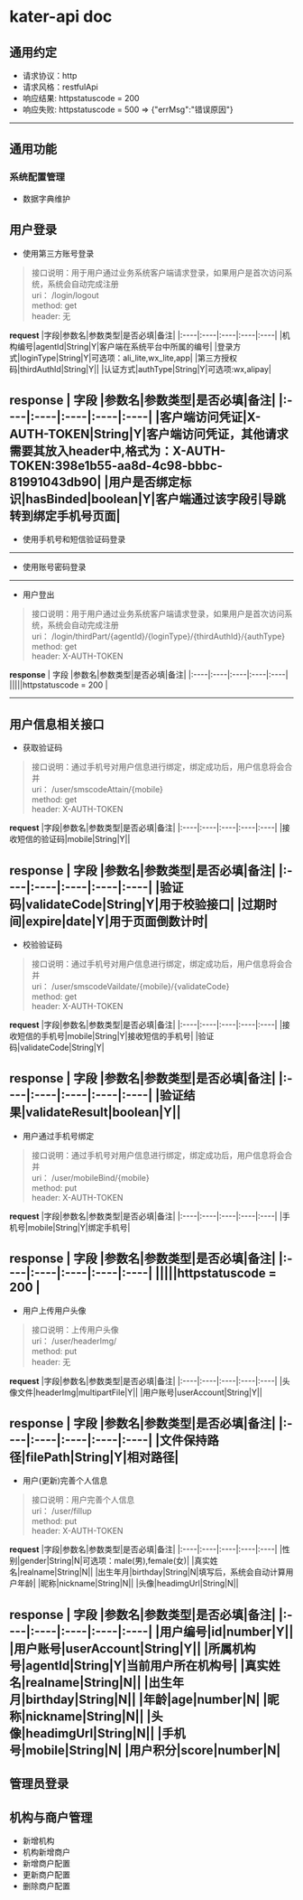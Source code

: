 # kater-api doc


## 通用约定
 * 请求协议：http
 * 请求风格：restfulApi
 * 响应结果: httpstatuscode = 200 
 * 响应失败: httpstatuscode = 500 => {"errMsg":"错误原因"}
---

## 通用功能
### 系统配置管理
* 数据字典维护


## 用户登录
* 使用第三方账号登录
> 接口说明：用于用户通过业务系统客户端请求登录，如果用户是首次访问系统，系统会自动完成注册<br>
> uri： /login/logout<br>
> method: get<br>
> header: 无<br>

 **request**
  |字段|参数名|参数类型|是否必填|备注|
  |:----|:----|:----|:----|:----|
  |机构编号|agentId|String|Y|客户端在系统平台中所属的编号|
  |登录方式|loginType|String|Y|可选项：ali_lite,wx_lite,app|
  |第三方授权码|thirdAuthId|String|Y||
  |认证方式|authType|String|Y|可选项:wx,alipay|
  
**response**
  | 字段 |参数名|参数类型|是否必填|备注|
  |:----|:----|:----|:----|:----|
  |客户端访问凭证|X-AUTH-TOKEN|String|Y|客户端访问凭证，其他请求需要其放入header中,格式为：X-AUTH-TOKEN:398e1b55-aa8d-4c98-bbbc-81991043db90|
  |用户是否绑定标识|hasBinded|boolean|Y|客户端通过该字段引导跳转到绑定手机号页面|
---
* 使用手机号和短信验证码登录
---
* 使用账号密码登录
---

* 用户登出
> 接口说明：用于用户通过业务系统客户端请求登录，如果用户是首次访问系统，系统会自动完成注册<br>
> uri： /login/thirdPart/{agentId}/{loginType}/{thirdAuthId}/{authType}<br>
> method: get<br>
> header: X-AUTH-TOKEN
  
**response**
  | 字段 |参数名|参数类型|是否必填|备注|
  |:----|:----|:----|:----|:----|
  |||||httpstatuscode = 200 |

---

## 用户信息相关接口

* 获取验证码
> 接口说明：通过手机号对用户信息进行绑定，绑定成功后，用户信息将会合并<br>
> uri： /user/smscodeAttain/{mobile}<br>
> method: get<br>
> header: X-AUTH-TOKEN

**request**
  |字段|参数名|参数类型|是否必填|备注|
  |:----|:----|:----|:----|:----|
  |接收短信的验证码|mobile|String|Y||
  
**response**
  | 字段 |参数名|参数类型|是否必填|备注|
  |:----|:----|:----|:----|:----|
  |验证码|validateCode|String|Y|用于校验接口|
  |过期时间|expire|date|Y|用于页面倒数计时|
---

* 校验验证码
> 接口说明：通过手机号对用户信息进行绑定，绑定成功后，用户信息将会合并<br>
> uri： /user/smscodeVaildate/{mobile}/{validateCode}<br>
> method: get<br>
> header: X-AUTH-TOKEN<br>

**request**
  |字段|参数名|参数类型|是否必填|备注|
  |:----|:----|:----|:----|:----|
  |接收短信的手机号|mobile|String|Y|接收短信的手机号|
  |验证码|validateCode|String|Y|
  
**response**
  | 字段 |参数名|参数类型|是否必填|备注|
  |:----|:----|:----|:----|:----|
  |验证结果|validateResult|boolean|Y||
---

* 用户通过手机号绑定
> 接口说明：通过手机号对用户信息进行绑定，绑定成功后，用户信息将会合并<br>
> uri： /user/mobileBind/{mobile}<br>
> method: put<br>
> header: X-AUTH-TOKEN

 **request**
  |字段|参数名|参数类型|是否必填|备注|
  |:----|:----|:----|:----|:----|
  |手机号|mobile|String|Y|绑定手机号|
  
**response**
  | 字段 |参数名|参数类型|是否必填|备注|
  |:----|:----|:----|:----|:----|
  |||||httpstatuscode = 200 |
---

* 用户上传用户头像
> 接口说明：上传用户头像<br>
> uri： /user/headerImg/<br>
> method: put<br>
> header: 无

 **request**
  |字段|参数名|参数类型|是否必填|备注|
  |:----|:----|:----|:----|:----|
  |头像文件|headerImg|multipartFile|Y||
  |用户账号|userAccount|String|Y||
  
**response**
  | 字段 |参数名|参数类型|是否必填|备注|
  |:----|:----|:----|:----|:----|
  |文件保持路径|filePath|String|Y|相对路径|
---

* 用户(更新)完善个人信息
> 接口说明：用户完善个人信息<br>
> uri： /user/fillup<br>
> method: put<br>
> header: X-AUTH-TOKEN

 **request**
  |字段|参数名|参数类型|是否必填|备注|
  |:----|:----|:----|:----|:----|
  |性别|gender|String|N|可选项：male(男),female(女)|
  |真实姓名|realname|String|N||
  |出生年月|birthday|String|N|填写后，系统会自动计算用户年龄|
  |昵称|nickname|String|N||
  |头像|headimgUrl|String|N||
  
**response**
  | 字段 |参数名|参数类型|是否必填|备注|
  |:----|:----|:----|:----|:----|
  |用户编号|id|number|Y||
  |用户账号|userAccount|String|Y||
  |所属机构号|agentId|String|Y|当前用户所在机构号|
  |真实姓名|realname|String|N||
  |出生年月|birthday|String|N||
  |年龄|age|number|N|
  |昵称|nickname|String|N||
  |头像|headimgUrl|String|N||
  |手机号|mobile|String|N|
  |用户积分|score|number|N|
---

## 管理员登录

## 机构与商户管理

* 新增机构
* 机构新增商户
* 新增商户配置
* 更新商户配置
* 删除商户配置



